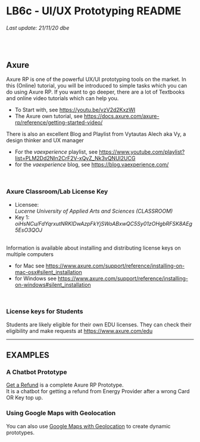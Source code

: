 # LB6c - UI/UX Prototyping README
###### Last update: 21/11/20 dbe
</br>

## Axure
Axure RP is one of the powerful UX/UI prototyping tools on the market. In this (Online) tutorial, you will be introduced to simple tasks which you can do using Axure RP. 
If you want to go deeper, there are a lot of Textbooks and online video tutorials which can help you.
</br>
+ To Start with, see https://youtu.be/vzV2d2KxzWI   
+ The Axure own tutorial, see https://docs.axure.com/axure-rp/reference/getting-started-video/  

There is also an excellent Blog and Playlist from Vytautas Alech aka Vy, a design thinker and UX manager   
+ For the *vaexperience* playlist, see https://www.youtube.com/playlist?list=PLM2Dd2NIn2CrF2V-xQyZ_Nk3vQNUl2UCG  
+ for the *vaexperience* blog, see https://blog.vaexperience.com/
</br>

### Axure Classroom/Lab License Key
+ Licensee:  
*Lucerne University of Applied Arts and Sciences (CLASSROOM)*     
+ Key 1:  
*oiHsNCu/FdYqrxutNRKIDwAzpFkYjSWoABxwQC5Sy01zOHgbRFSK8AEg5EsO3QOJ*   
</br>
Information is available about installing and distributing license keys on multiple computers  

+ for Mac see https://www.axure.com/support/reference/installing-on-mac-osx#silent_installation  
+ for Windows see https://www.axure.com/support/reference/installing-on-windows#silent_installation  
</br>

### License keys for Students  
Students are likely eligible for their own EDU licenses. 
They can check their eligibility and make requests at https://www.axure.com/edu

---
## EXAMPLES
### A Chatbot Prototype
[Get a Refund](https://github.com/sawubona-gmbh/KETE-HS20-WORK/blob/master/LB6c-UI-UX-Prototyping/Get%20a%20Refund.rp) is a complete Axure RP Prototype.  
It is a chatbot for getting a refund from Energy Provider after a wrong Card OR Key top up. 

### Using Google Maps with Geolocation
You can also use [Google Maps with Geolocation](https://github.com/sawubona-gmbh/KETE-HS20-WORK/blob/master/LB6c-UI-UX-Prototyping/John%20Krahenbuhl%20-%20Axure%20RP%20Prototyping%20Cookbook-PACKT%20(2014)-Chapter%202.pdf) to create dynamic prototypes.
